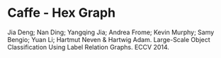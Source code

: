 # Caffe - Hex Graph

Jia Deng; Nan Ding; Yangqing Jia; Andrea Frome; Kevin Murphy; Samy Bengio; Yuan Li; Hartmut Neven & Hartwig Adam. Large-Scale Object Classification Using Label Relation Graphs. ECCV 2014.
